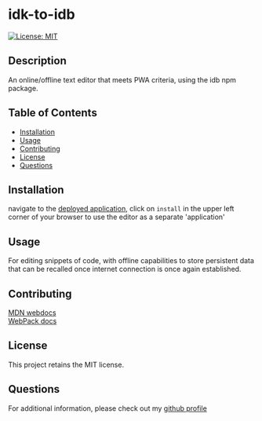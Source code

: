 
  # idk-to-idb
  [![License: MIT](https://img.shields.io/badge/License-MIT-yellow.svg)](https://opensource.org/licenses/MIT)

  ## Description
  An online/offline text editor that meets PWA criteria, using the idb npm package.

  ## Table of Contents
  - [Installation](#installation)
  - [Usage](#usage)
  - [Contributing](#contributing)
  - [License](#license)
  - [Questions](#questions)

  ## Installation
  navigate to the [deployed application](https://idk-to-idb.herokuapp.com/), click on `install` in the upper left corner of your browser to use the editor as a separate 'application'
  
  ## Usage
  For editing snippets of code, with offline capabilities to store persistent data that can be recalled once internet connection is once again established.
  
  ## Contributing  
  [MDN webdocs](https://developer.mozilla.org/en-US/docs/Web/API/Service_Worker_API)  
  [WebPack docs](https://webpack.js.org/contribute/writing-a-loader/)


  ## License
  This project retains the MIT license.

  ## Questions
  For additional information, please check out my [github profile](github.com/js-Quest)
  
  